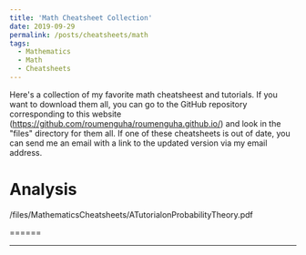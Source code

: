 ```yaml
---
title: 'Math Cheatsheet Collection'
date: 2019-09-29
permalink: /posts/cheatsheets/math
tags:
  - Mathematics 
  - Math
  - Cheatsheets
---
```


Here's a collection of my favorite math cheatsheest and tutorials. If you want to download them all, you can go to the GitHub repository corresponding to this website (https://github.com/roumenguha/roumenguha.github.io/) and look in the "files" directory for them all. If one of these cheatsheets is out of date, you can send me an email with a link to the updated version via my email address.



Analysis
======
/files/MathematicsCheatsheets/ATutorialonProbabilityTheory.pdf



======


------